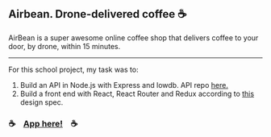 ## Airbean. Drone-delivered coffee ☕️


AirBean is a super awesome online coffee shop that delivers coffee to your door, by drone, within 15 minutes. 
***
For this school project, my task was to:
1. Build an API in Node.js with Express and lowdb. API repo [here.](https://github.com/Gremlet/air-bean) 
2. Build a front end with React, React Router and Redux according to [this](https://www.figma.com/file/e8BmvFts26BCi7vdF8afKT/AirBean-v.1.1-React-ITHS?node-id=0%3A1) design spec.

### ☕️ &nbsp;&nbsp;&nbsp;[App here!](https://gremlet.github.io/airbean-coffee/)&nbsp;&nbsp;&nbsp;  ☕️


